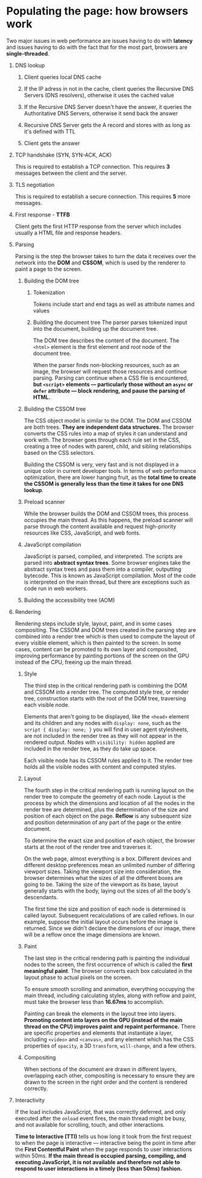 # Populating the page: how browsers work

Two major issues in web performance are issues having to do with __latency__ and issues having to do with the fact that for the most part, browsers are __single-threaded__.

1. DNS lookup

    1. Client queries local DNS cache

    2. If the IP adress in not in the cache, client queries the Recursive DNS Servers (DNS resolvers), otherwise it uses the cached value

    3. If the Recursive DNS Server doesn't have the answer, it queries the Authoritative DNS Servers, otherwise it send back the answer

    4. Recursive DNS Server gets the A record and stores with as long as it's defined with TTL

    5. Client gets the answer

2. TCP handshake (SYN, SYN-ACK, ACK)

    This is required to establish a TCP connection.
    This requires __3__ messages between the client and the server.

3. TLS negotiation

    This is required to establish a secure connection.
    This requires __5__ more messages.

4. First response - __TTFB__

    Client gets the first HTTP response from the server which includes usually a HTML file and response headers.

5. Parsing

    Parsing is the step the browser takes to turn the data it receives over the network into the __DOM__ and __CSSOM__, which is used by the renderer to paint a page to the screen.

    1. Building the DOM tree

        1. Tokenization

            Tokens include start and end tags as well as attribute names and values

        2. Building the document tree
            The parser parses tokenized input into the document, building up the document tree.

            The DOM tree describes the content of the document. The `<html>` element is the first element and root node of the document tree.

            When the parser finds non-blocking resources, such as an image, the browser will request those resources and continue parsing. Parsing can continue when a CSS file is encountered, __but `<script>` elements — particularly those without an `async` or `defer` attribute — block rendering, and pause the parsing of HTML.__

    2. Building the CSSOM tree

        The CSS object model is similar to the DOM. The DOM and CSSOM are both trees. __They are independent data structures.__ The browser converts the CSS rules into a map of styles it can understand and work with. The browser goes through each rule set in the CSS, creating a tree of nodes with parent, child, and sibling relationships based on the CSS selectors.

        Building the CSSOM is very, very fast and is not displayed in a unique color in current developer tools. In terms of web performance optimization, there are lower hanging fruit, as the __total time to create the CSSOM is generally less than the time it takes for one DNS lookup__.

    3. Preload scanner

        While the browser builds the DOM and CSSOM trees, this process occupies the main thread. As this happens, the preload scanner will parse through the content available and request high-priority resources like CSS, JavaScript, and web fonts.

    4. JavaScript compilation

        JavaScript is parsed, compiled, and interpreted. The scripts are parsed into __abstract syntax trees__. Some browser engines take the abstract syntax trees and pass them into a compiler, outputting bytecode. This is known as JavaScript compilation. Most of the code is interpreted on the main thread, but there are exceptions such as code run in web workers.

    5. Building the accessibility tree (AOM)

6. Rendering

    Rendering steps include style, layout, paint, and in some cases compositing. The CSSOM and DOM trees created in the parsing step are combined into a render tree which is then used to compute the layout of every visible element, which is then painted to the screen. In some cases, content can be promoted to its own layer and composited, improving performance by painting portions of the screen on the GPU instead of the CPU, freeing up the main thread.

    1. Style

        The third step in the critical rendering path is combining the DOM and CSSOM into a render tree. The computed style tree, or render tree, construction starts with the root of the DOM tree, traversing each visible node.

        Elements that aren't going to be displayed, like the `<head>` element and its children and any nodes with `display: none`, such as the `script { display: none; }` you will find in user agent stylesheets, are not included in the render tree as they will not appear in the rendered output. Nodes with `visibility: hidden` applied are included in the render tree, as they do take up space.

        Each visible node has its CSSOM rules applied to it. The render tree holds all the visible nodes with content and computed styles.

    2. Layout

        The fourth step in the critical rendering path is running layout on the render tree to compute the geometry of each node. Layout is the process by which the dimensions and location of all the nodes in the render tree are determined, plus the determination of the size and position of each object on the page. __Reflow__ is any subsequent size and position determination of any part of the page or the entire document.

        To determine the exact size and position of each object, the browser starts at the root of the render tree and traverses it.

        On the web page, almost everything is a box. Different devices and different desktop preferences mean an unlimited number of differing viewport sizes. Taking the viewport size into consideration, the browser determines what the sizes of all the different boxes are going to be. Taking the size of the viewport as its base, layout generally starts with the body, laying out the sizes of all the body's descendants.

        The first time the size and position of each node is determined is called layout. Subsequent recalculations of are called reflows. In our example, suppose the initial layout occurs before the image is returned. Since we didn't declare the dimensions of our image, there will be a reflow once the image dimensions are known.

    3. Paint

        The last step in the critical rendering path is painting the individual nodes to the screen, the first occurrence of which is called the __first meaningful paint__. The browser converts each box calculated in the layout phase to actual pixels on the screen.

        To ensure smooth scrolling and animation, everything occupying the main thread, including calculating styles, along with reflow and paint, must take the browser less than __16.67ms__ to accomplish.

        Painting can break the elements in the layout tree into layers. __Promoting content into layers on the GPU (instead of the main thread on the CPU) improves paint and repaint performance.__ There are specific properties and elements that instantiate a layer, including `<video>` and `<canvas>`, and any element which has the CSS properties of `opacity`, a 3D `transform`, `will-change`, and a few others. 

    4. Compositing

        When sections of the document are drawn in different layers, overlapping each other, compositing is necessary to ensure they are drawn to the screen in the right order and the content is rendered correctly.

7. Interactivity

    If the load includes JavaScript, that was correctly deferred, and only executed after the `onload` event fires, the main thread might be busy, and not available for scrolling, touch, and other interactions.

    __Time to Interactive (TTI)__ tells us how long it took from the first request to when the page is interactive — interactive being the point in time after the __First Contentful Paint__ when the page responds to user interactions within 50ms. __If the main thread is occupied parsing, compiling, and executing JavaScript, it is not available and therefore not able to respond to user interactions in a timely (less than 50ms) fashion.__